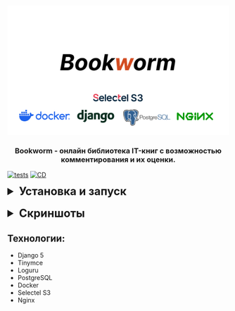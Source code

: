 <div align="center">

<p style="text-align:center;"><img style="text-align:center;" src="assets/logo_card.jpg" alt="logo"/></p>

### Bookworm - онлайн библиотека IT-книг с возможностью комментирования и их оценки.
</div>

[![tests](https://github.com/licaro-1/Bookworm/actions/workflows/tests.yml/badge.svg?event=push)](https://github.com/licaro-1/Bookworm/actions/workflows/tests.yml)
[![CD](https://github.com/licaro-1/Bookworm/actions/workflows/cd.yml/badge.svg?branch=main)](https://github.com/licaro-1/Bookworm/actions/workflows/cd.yml)


<details>
<summary style="font-size:25px; font-weight: bold;">Установка и запуск</summary>


1. Клонировать репозиторий
    ```bash
    git clone https://github.com/licaro-1/Bookworm.git
    ```

2. Перейти в склонированный репозиторий:
    ```bash
    cd ./Bookworm/
    ```

3. Создать виртуальное окружение и активировать его (Команды зависят от ОС)
    ```bash
    python -m venv venv
    ```
   ```bash
    . .\venv\Scripts\activate
    ```

4. Создать .env файл в директории infra и заполнить необходимые переменные из .env-example
    ```bash
    cd infra/
    ```
    ```bash
    touch .env
    ```

5. Установить зависимости
    ```bash
    pip install -r .\bookworm\requirements.txt
    ```


6. Создать файл nginx.prod.conf в директории infra/nginx 
и заполнить необходимой информацией по примеру nginx.prod.example.conf


7. Поднять docker контейнеры
   ```bash
      docker compose -f docker-compose.prod.yaml up --build
   ```

8. Запустить миграции и подгрузить статику
   ```python
   docker exec -it infra-web-1 python manage.py migrate
   docker exec -it infra-web-1 python manage.py collectstatic
   ```
9. Запустить тесты
   ```python
   docker exec -it infra-web-1 python manage.py tests
   ```
</details>

<details>
<summary style="font-size:25px; font-weight: bold; margin-top:20px;">Скриншоты</summary>

####

<details>
<summary style="font-size:16px; font-weight: bold; margin-top:20px;">Главная страница</summary>

<p style="font-size:14px;">Главная страница проекта с пагинацией и возможностью поиска книги по названию/описанию/автору</p>

---

<a href="assets/page_assets/main/main.jpg" target="_blank">
    <img src="assets/page_assets/main/main.jpg" width="900px"/>
</a>


<a href="assets/page_assets/main/search.jpg" target="_blank">
    <img src="assets/page_assets/main/search.jpg" width="900px"/>
</a>


<a href="assets/page_assets/main/pagination.jpg" target="_blank">
    <img src="assets/page_assets/main/pagination.jpg" width="900px"/>
</a>


</details>


<details>
<summary style="font-size:16px; font-weight: bold; margin-top:20px;">Авторизация</summary>

<p style="font-size:14px;">Авторизация проекта с возможностью восстановления пароля через почту</p>

---


<a href="assets/page_assets/auth/auth_login.jpg" target="_blank">
    <img src="assets/page_assets/auth/auth_login.jpg" width="900px"/>
</a>


<a href="assets/page_assets/auth/auth_register.jpg" target="_blank">
    <img src="assets/page_assets/auth/auth_register.jpg" width="900px"/>
</a>


<a href="assets/page_assets/auth/auth_reset.jpg" target="_blank">
    <img src="assets/page_assets/auth/auth_reset.jpg" width="900px"/>
</a>


<a href="assets/page_assets/auth/auth_reset_new.jpg" target="_blank">
    <img src="assets/page_assets/auth/auth_reset_new.jpg" width="900px"/>
</a>

</details>


<details>
<summary style="font-size:16px; font-weight: bold; margin-top:20px;">Книга</summary>

<p style="font-size:14px;">Страница книги с наличием пагинации комментариев и возможностью комментирования, редактирования и удаления комментариев</p>

---


<a href="assets/page_assets/book/book_page.jpg" target="_blank">
    <img src="assets/page_assets/book/book_page.jpg" width="900px"/>
</a>


<a href="assets/page_assets/book/comment.jpg" target="_blank">
    <img src="assets/page_assets/book/comment.jpg" width="900px"/>
</a>


<a href="assets/page_assets/book/comment_menu.jpg" target="_blank">
    <img src="assets/page_assets/book/comment_menu.jpg" width="900px"/>
</a>


<a href="assets/page_assets/book/comment_edit.jpg" target="_blank">
    <img src="assets/page_assets/book/comment_edit.jpg" width="900px"/>
</a>


<a href="assets/page_assets/book/comment_after_edit.jpg" target="_blank">
    <img src="assets/page_assets/book/comment_after_edit.jpg" width="900px"/>
</a>


</details>


<details>
<summary style="font-size:16px; font-weight: bold; margin-top:20px;">Профиль</summary>

<p style="font-size:14px;">
Страница профиля пользователя с формой редактирования (есть возможность изменить юзернейм, имя, фамилию и аватар) и списком последних комментариев.
Для администраторов и модераторов доступна форма добавления новой книги
</p>

---

<a href="assets/page_assets/profile/profile_page_card.jpg" target="_blank">
    <img src="assets/page_assets/profile/profile_page_card.jpg" width="900px"/>
</a>


<a href="assets/page_assets/profile/profile_all_comments.jpg" target="_blank">
    <img src="assets/page_assets/profile/profile_all_comments.jpg" width="900px"/>
</a>


<a href="assets/page_assets/profile/profile_page_form_edit.jpg" target="_blank">
    <img src="assets/page_assets/profile/profile_page_form_edit.jpg" width="900px"/>
</a>


<a href="assets/page_assets/profile/profile_page_add_book_form.jpg" target="_blank">
    <img src="assets/page_assets/profile/profile_page_add_book_form.jpg" width="900px"/>
</a>

--- 
Страница всех комментариев юзера:
<a href="assets/page_assets/profile/profile_all_comments.jpg" target="_blank">
    <img src="assets/page_assets/profile/profile_all_comments.jpg" width="900px"/>
</a>

</details>


<details>
<summary style="font-size:16px; font-weight: bold; margin-top:20px;">Форма обратной связи</summary>

<p style="font-size:14px;">
Страница формы обратной связи. После заполнения фидбек сохраняется в БД и отправляется на почту, получатель фидбека указан в переменной окружения EMAIL_FEEDBACK_RECIPIENT 
</p>

---

<a href="assets/page_assets/feedback/feedback.jpg" target="_blank">
    <img src="assets/page_assets/feedback/feedback.jpg" width="900px"/>
</a>


<a href="assets/page_assets/feedback/feedback_created.jpg" target="_blank">
    <img src="assets/page_assets/feedback/feedback_created.jpg" width="900px"/>
</a>


<a href="assets/page_assets/feedback/feedback_notify.jpg" target="_blank">
    <img src="assets/page_assets/feedback/feedback_notify.jpg" width="900px"/>
</a>

</details>


</details>


## Технологии:


* Django 5
* Tinymce
* Loguru
* PostgreSQL
* Docker
* Selectel S3
* Nginx